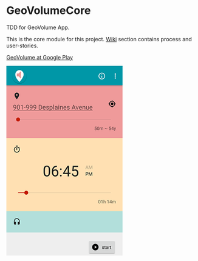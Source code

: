 # GeoVolumeCore
TDD for GeoVolume App.

This is the core module for this project. [Wiki](/wiki) section contains process and user-stories.

[GeoVolume at Google Play](https://play.google.com/store/apps/details?id=info.juanmendez.geovolume)

![alt text](/art/banner.png)
